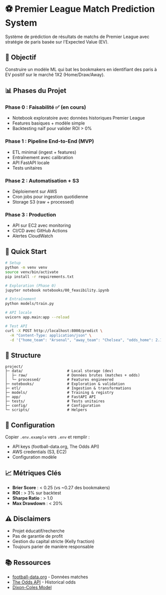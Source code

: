 # ⚽ Premier League Match Prediction System

Système de prédiction de résultats de matchs de Premier League avec stratégie de paris basée sur l'Expected Value (EV).

## 🎯 Objectif

Construire un modèle ML qui bat les bookmakers en identifiant des paris à EV positif sur le marché 1X2 (Home/Draw/Away).

## 📊 Phases du Projet

### Phase 0 : Faisabilité ✅ (en cours)
- Notebook exploratoire avec données historiques Premier League
- Features basiques + modèle simple
- Backtesting naïf pour valider ROI > 0%

### Phase 1 : Pipeline End-to-End (MVP)
- ETL minimal (ingest + features)
- Entraînement avec calibration
- API FastAPI locale
- Tests unitaires

### Phase 2 : Automatisation + S3
- Déploiement sur AWS
- Cron jobs pour ingestion quotidienne
- Storage S3 (raw + processed)

### Phase 3 : Production
- API sur EC2 avec monitoring
- CI/CD avec GitHub Actions
- Alertes CloudWatch

## 🚀 Quick Start

```bash
# Setup
python -m venv venv
source venv/bin/activate
pip install -r requirements.txt

# Exploration (Phase 0)
jupyter notebook notebooks/00_feasibility.ipynb

# Entraînement
python models/train.py

# API locale
uvicorn app.main:app --reload

# Test API
curl -X POST http://localhost:8000/predict \
  -H "Content-Type: application/json" \
  -d '{"home_team": "Arsenal", "away_team": "Chelsea", "odds_home": 2.1, "odds_draw": 3.5, "odds_away": 3.8}'
```

## 📁 Structure

```
project/
├─ data/                    # Local storage (dev)
│  ├─ raw/                  # Données brutes (matches + odds)
│  └─ processed/            # Features engineered
├─ notebooks/               # Exploration & validation
├─ etl/                     # Ingestion & transformations
├─ models/                  # Training & registry
├─ app/                     # FastAPI API
├─ tests/                   # Tests unitaires
├─ config/                  # Configuration
└─ scripts/                 # Helpers
```

## 🔑 Configuration

Copier `.env.example` vers `.env` et remplir :
- API keys (football-data.org, The Odds API)
- AWS credentials (S3, EC2)
- Configuration modèle

## 📈 Métriques Clés

- **Brier Score** : < 0.25 (vs ~0.27 des bookmakers)
- **ROI** : > 3% sur backtest
- **Sharpe Ratio** : > 1.0
- **Max Drawdown** : < 20%

## ⚠️ Disclaimers

- Projet éducatif/recherche
- Pas de garantie de profit
- Gestion du capital stricte (Kelly fraction)
- Toujours parier de manière responsable

## 📚 Ressources

- [football-data.org](https://www.football-data.org/) - Données matches
- [The Odds API](https://the-odds-api.com/) - Historical odds
- [Dixon-Coles Model](https://www.researchgate.net/publication/222447402_Modelling_Association_Football_Scores_and_Inefficiencies_in_the_Football_Betting_Market)

